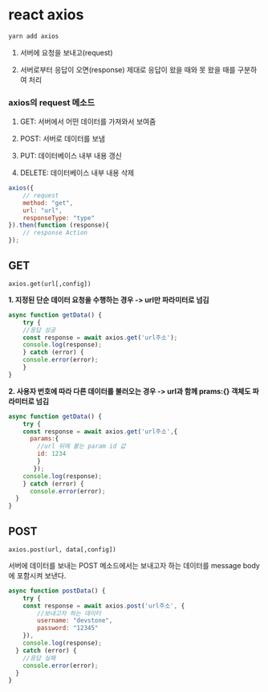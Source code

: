 # react axios

```bash
yarn add axios
```

1. 서버에 요청을 보내고(request)

2. 서버로부터 응답이 오면(response) 제대로 응답이 왔을 때와 못 왔을 때를 구분하여 처리

### axios의 request 메소드

1. GET: 서버에서 어떤 데이터를 가져와서 보여줌

2. POST: 서버로 데이터를 보냄

3. PUT: 데이터베이스 내부 내용 갱신

4. DELETE: 데이터베이스 내부 내용 삭제

```js
axios({
    // request
    method: "get",
    url: "url",
    responseType: "type"
}).then(function (response){
    // response Action
});
```

## GET

```
axios.get(url[,config])
```

**1. 지정된 단순 데이터 요청을 수행하는 경우 -> url만 파라미터로 넘김**

```js
async function getData() {
    try {
    //응답 성공
    const response = await axios.get('url주소');
    console.log(response);
    } catch (error) {
    console.error(error);
    }
}
```

**2. 사용자 번호에 따라 다른 데이터를 불러오는 경우 -> url과 함께 prams:{} 객체도 파라미터로 넘김**

```js
async function getData() {
    try {
    const response = await axios.get('url주소',{
      params:{
        //url 뒤에 붙는 param id 값
        id: 1234
        }
       });
    console.log(response);
    } catch (error) {
      console.error(error);
  }
}
```

## POST

```
axios.post(url, data[,config])
```

서버에 데이터를 보내는 POST 메소드에서는 보내고자 하는 데이터를 message body에 포함시켜 보낸다.

```js
async function postData() {
    try {
    const response = await axios.post('url주소', {
        //보내고자 하는 데이터
        username: "devstone",
        password: "12345"
    }),
    console.log(response);
  } catch (error) {
    //응답 실패
    console.error(error);
  }
}
```

